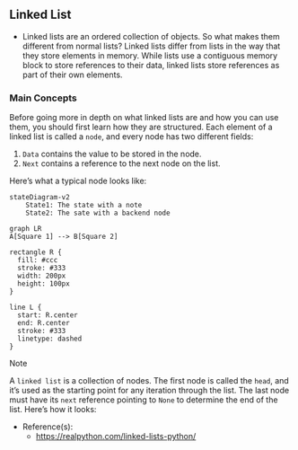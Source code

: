 ## Linked List
- Linked lists are an ordered collection of objects. So what makes them different from normal lists? Linked lists differ from lists in the way that they store elements in memory. While lists use a contiguous memory block to store references to their data, linked lists store references as part of their own elements.

### Main Concepts
Before going more in depth on what linked lists are and how you can use them, you should first learn how they are structured. Each element of a linked list is called a ```node```, and every node has two different fields:
  1. ```Data``` contains the value to be stored in the node.
  2. ```Next``` contains a reference to the next node on the list.

Here’s what a typical node looks like:
```mermaid
stateDiagram-v2
    State1: The state with a note
    State2: The sate with a backend node
```
```mermaid
graph LR
A[Square 1] --> B[Square 2]
```
```mermaid
rectangle R {
  fill: #ccc
  stroke: #333
  width: 200px
  height: 100px
}

line L {
  start: R.center
  end: R.center
  stroke: #333
  linetype: dashed
}
```
> [!NOTE]
> A ```linked list``` is a collection of nodes. The first node is called the ```head```, and it’s used as the starting point for any iteration through the list. The last node must have its ```next``` reference pointing to ```None``` to determine the end of the list.
Here’s how it looks:


- Reference(s):
  - https://realpython.com/linked-lists-python/
